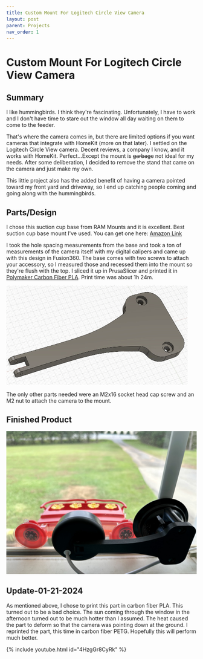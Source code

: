 ```yaml
---
title: Custom Mount For Logitech Circle View Camera
layout: post
parent: Projects
nav_order: 1
---
```


# Custom Mount For Logitech Circle View Camera

## Summary
I like hummingbirds. I think they're fascinating. Unfortunately, I have to work and I don't have time to stare out the window all day waiting on them to come to the feeder.

That's where the camera comes in, but there are limited options if you want cameras that integrate with HomeKit (more on that later). I settled on the Logitech Circle View camera. Decent reviews, a company I know, and it works with HomeKit. Perfect...Except the mount is ~~garbage~~ not ideal for my needs. After some deliberation, I decided to remove the stand that came on the camera and just make my own. 

This little project also has the added benefit of having a camera pointed toward my front yard and driveway, so I end up catching people coming and going along with the hummingbirds.

## Parts/Design
I chose this suction cup base from RAM Mounts and it is excellent. Best suction cup base mount I've used. You can get one here: [Amazon Link](https://www.amazon.com/RAM-Twist-Lock-RAP-224-1U-Compatible-Components/dp/B001447JYG)

I took the hole spacing measurements from the base and took a ton of measurements of the camera itself with my digital calipers and came up with this design in Fusion360. The base comes with two screws to attach your accessory, so I measured those and recessed them into the mount so they're flush with the top. I sliced it up in PrusaSlicer and printed it in [Polymaker Carbon Fiber PLA](https://us.polymaker.com/products/polylite-pla-cf). Print time was about 1h 24m. 

![](/assets/images/logimount.gif)

The only other parts needed were an M2x16 socket head cap screw and an M2 nut to attach the camera to the mount. 

## Finished Product
![](/assets/images/cameramount.jpeg)

## Update-01-21-2024
As mentioned above, I chose to print this part in carbon fiber PLA. This turned out to be a bad choice. The sun coming through the window in the afternoon turned out to be much hotter than I assumed. The heat caused the part to deform so that the camera was pointing down at the ground. I reprinted the part, this time in carbon fiber PETG. Hopefully this will perform much better.

{% include youtube.html id="4HzgGr8CyRk" %}
